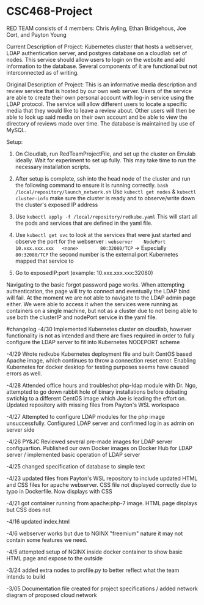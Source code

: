 # CSC468-Project
RED TEAM consists of 4 members: Chris Ayling, Ethan Bridgehous, Joe Cort, and Payton Young

Current Description of Project:
Kubernetes cluster that hosts a webserver, LDAP authentication server, and postgres database on a cloudlab set of nodes. This service should allow users to login on the website and add information to the database. Several components of it are functional but not interconnected as of writing.

Original Description of Project:
This is an informative media description and review service that is hosted by our own web server. Users of the service are able to create their own personal account with log-in service using the LDAP protocol. The service will allow different users to locate a specific media that they would like to leave a review about. Other users will then be able to look up said media on their own account and be able to view the directory of reviews made over time. The database is maintained by use of MySQL.

Setup: 
1. On Cloudlab, run RedTeamProjectFile, and set up the cluster on Emulab ideally. Wait for experiment to set up fully. This may take time to run the necessary installation scripts. 
2. After setup is complete, ssh into the head node of the cluster and run the following command to ensure it is running correctly. 
```bash /local/repository/launch_network.sh```
Use ```kubectl get nodes``` & ```kubectl cluster-info``` make sure the cluster is ready and to observe/write down the cluster's exposed IP address
3. Use ```kubectl apply -f /local/repository/redkube.yaml``` This will start all the pods and services that are defined in the yaml file. 
4. Use ```kubectl get svc``` to look at the services that were just started and observe the port for the webserver : 
```webserver    NodePort    10.xxx.xxx.xxx   <none>        80:32080/TCP```   -> Especially ```80:32080/TCP``` the second number is the external port Kubernetes mapped that service to    
  
5. Go to exposedIP:port   (example:  10.xxx.xxx.xxx:32080)

Navigating to the basic forgot password page works. When attempting authentication, the page will try to connect and eventually the LDAP bind will fail. At the moment we are not able to navigate to the LDAP admin page either. We were able to access it when the services were running as containers on a single machine, but not as a cluster due to not being able to use both the clusterIP and nodePort service in the yaml file. 

#changelog
-4/30 Implemented Kubernetes cluster on cloudlab, however functionality is not as intended and there are fixes required in order to fully configure the LDAP server to fit into  Kubernetes NODEPORT scheme

-4/29 Wrote redkube Kubernetes deployment file and built CentOS based Apache image, which continues to throw a connection reset error. Enabling Kubernetes for docker desktop for testing purposes seems have caused errors as well. 

-4/28 Attended office hours and troubleshot php-ldap module with Dr. Ngo, attempted to go down rabbit hole of binary installations before debating swtichig to a different CentOS image which Joe is leading the effort on. Updated repository with missing files from Payton's WSL workspace

-4/27 Attempted to configure LDAP modules for the php image unsuccessfully. Configured LDAP server and confirmed log in as admin on server side

-4/26 PY&JC Reviewed several pre-made images for LDAP server configuartion. Published our own Docker images on Docker Hub for LDAP server / implemented basic operation of LDAP server

-4/25 changed specification of database to simple text

-4/23 updated files from Payton's WSL repository to include updated HTML and CSS files for apache webserver. CSS file not displayed correctly due to typo in Dockerfile. Now displays with CSS

-4/21 got container running from apache:php-7 image. HTML page displays but CSS does not

-4/16 updated index.html

-4/6 webserver works but due to NGINX "freemium" nature it may not contain some features we need. 

-4/5 attempted setup of NGINX inside docker container to show basic HTML page and expose to the outside

-3/24 added extra nodes to profile.py to better reflect what the team intends to build

-3/05 Documentation file created for project specifications / added network diagram of proposed cloud network
